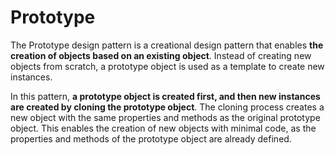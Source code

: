 # Prototype

The Prototype design pattern is a creational design pattern that enables **the creation of objects based on an existing object**. Instead of creating new objects from scratch, a prototype object is used as a template to create new instances.

In this pattern, **a prototype object is created first, and then new instances are created by cloning the prototype object**. The cloning process creates a new object with the same properties and methods as the original prototype object. This enables the creation of new objects with minimal code, as the properties and methods of the prototype object are already defined.